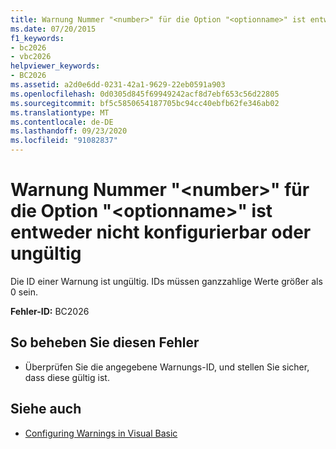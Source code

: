 ```yaml
---
title: Warnung Nummer "<number>" für die Option "<optionname>" ist entweder nicht konfigurierbar oder ungültig
ms.date: 07/20/2015
f1_keywords:
- bc2026
- vbc2026
helpviewer_keywords:
- BC2026
ms.assetid: a2d0e6dd-0231-42a1-9629-22eb0591a903
ms.openlocfilehash: 0d0305d845f69949242acf8d7ebf653c56d22805
ms.sourcegitcommit: bf5c5850654187705bc94cc40ebfb62fe346ab02
ms.translationtype: MT
ms.contentlocale: de-DE
ms.lasthandoff: 09/23/2020
ms.locfileid: "91082837"
---
```

# <a name="warning-number-number-for-the-option-optionname-is-either-not-configurable-or-not-valid"></a>Warnung Nummer "\<number>" für die Option "\<optionname>" ist entweder nicht konfigurierbar oder ungültig

Die ID einer Warnung ist ungültig. IDs müssen ganzzahlige Werte größer als 0 sein.  
  
 **Fehler-ID:** BC2026  
  
## <a name="to-correct-this-error"></a>So beheben Sie diesen Fehler  
  
- Überprüfen Sie die angegebene Warnungs-ID, und stellen Sie sicher, dass diese gültig ist.  
  
## <a name="see-also"></a>Siehe auch

- [Configuring Warnings in Visual Basic](/visualstudio/ide/configuring-warnings-in-visual-basic)
